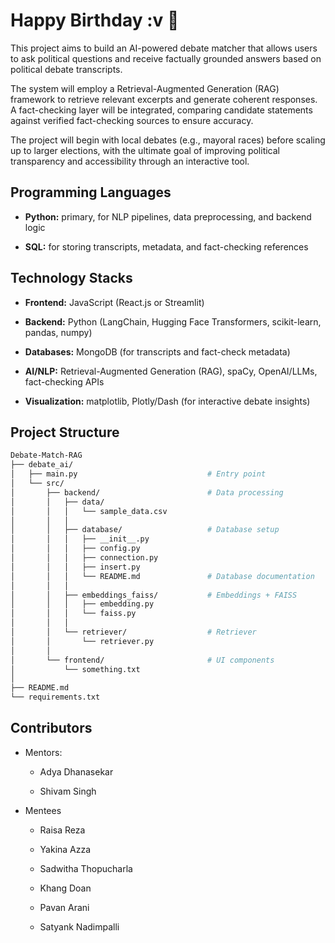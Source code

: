 # **Happy Birthday :v 🫶**

This project aims to build an AI-powered debate matcher that allows users to ask political questions and receive factually grounded answers based on political debate transcripts.

The system will employ a Retrieval-Augmented Generation (RAG) framework to retrieve relevant excerpts and generate coherent responses. A fact-checking layer will be integrated, comparing candidate statements against verified fact-checking sources to ensure accuracy.

The project will begin with local debates (e.g., mayoral races) before scaling up to larger elections, with the ultimate goal of improving political transparency and accessibility through an interactive tool.

## **Programming Languages**

- **Python:** primary, for NLP pipelines, data preprocessing, and backend logic

- **SQL:** for storing transcripts, metadata, and fact-checking references

## **Technology Stacks**

- **Frontend:** JavaScript (React.js or Streamlit)

- **Backend:** Python (LangChain, Hugging Face Transformers, scikit-learn, pandas, numpy)

- **Databases:** MongoDB (for transcripts and fact-check metadata)

- **AI/NLP:** Retrieval-Augmented Generation (RAG), spaCy, OpenAI/LLMs, fact-checking APIs

- **Visualization:** matplotlib, Plotly/Dash (for interactive debate insights)

## **Project Structure**

```bash
Debate-Match-RAG
├── debate_ai/
│   ├── main.py                             # Entry point
│   └── src/
│       ├── backend/                        # Data processing
│       │   ├── data/
│       │   │   └── sample_data.csv
│       │   │
│       │   ├── database/                   # Database setup
│       │   │   ├── __init__.py
│       │   │   ├── config.py
│       │   │   ├── connection.py
│       │   │   ├── insert.py
│       │   │   └── README.md               # Database documentation
│       │   │
│       │   ├── embeddings_faiss/           # Embeddings + FAISS
│       │   │   ├── embedding.py
│       │   │   └── faiss.py
│       │   │
│       │   └── retriever/                  # Retriever
│       │       └── retriever.py
│       │
│       └── frontend/                       # UI components
│           └── something.txt
│
├── README.md
└── requirements.txt
```

## **Contributors**

- Mentors:

    - Adya Dhanasekar
    
    - Shivam Singh

- Mentees

    - Raisa Reza

    - Yakina Azza

    - Sadwitha Thopucharla

    - Khang Doan

    - Pavan Arani

    - Satyank Nadimpalli